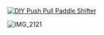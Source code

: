 [![DIY Push Pull Paddle Shifter](https://img.youtube.com/vi/LuYcnb4kZtI/0.jpg)](https://www.youtube.com/watch?v=LuYcnb4kZtI)

![IMG_2121](https://github.com/garyrtl/push-pull-paddle/assets/5888678/0ed7af61-ee37-4d54-8df3-50c03ed7d69d)
